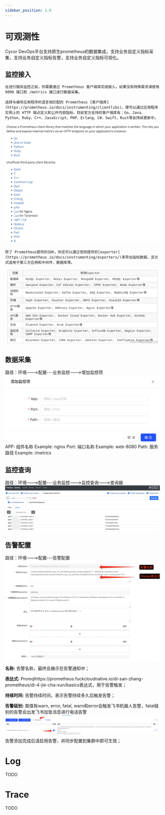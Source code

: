 ```yaml
---
sidebar_position: 2.0
---
```


# 可观测性

Cycor DevOps平台支持原生prometheus的数据集成，支持业务自定义指标采集，支持业务自定义指标告警，支持业务自定义指标可视化。

## 监控接入
    在进行服务监控之前，你需要通过 Prometheus 客户端库完成接入。如果没有特殊需求请使用 9090 端口和 /metrics 接口进行数据采集。

    选择与编写应用程序的语言相匹配的 Prometheus [客户端库](https://prometheus.io/docs/instrumenting/clientlibs)。便可以通过应用程序实例上的 HTTP 端点定义和公开内部指标。目前官方支持的客户端库有：Go、Java、Python、Ruby、C++、JavaScript、PHP、Erlang、C#、Swift、Rust等会持续更新中。

![alt text](image-23.png)

    除了 Prometheus提供的SDK，你还可以通过官网提供的[exporter](https://prometheus.io/docs/instrumenting/exporters/)来导出指标数据，该方式适用于第三方应用和中间件、数据库等。
![alt text](image-28.png)

## 数据采集
路径：环境--->配置---业务监控--->增加监控项
![alt text](image-24.png)
APP: 组件名称           Example: nginx
Port: 端口名称          Example: web-8080
Path: 服务路径          Example: /metrics

## 监控查询
路径：环境--->配置---业务监控--->监控查询--->查询器
![alt text](image-25.png)

## 告警配置
路径：环境--->配置---告警配置
![alt text](image-26.png)
**名称:** 告警名称，最终会展示在告警通知中；

**表达式:** Promqlhttps://prometheus.fuckcloudnative.io/di-san-zhang-prometheus/di-4-jie-cha-xun/basics表达式，用于告警触发；

**持续时间:** 告警持续时间，表示告警持续多久后触发告警；

**告警级别:** 取值有warn, error, fatal, warn和error会触发飞书机器人告警，fatal级别的告警会出发飞书加急消息进行电话告警
![alt text](image-27.png)
告警添加完成后请启用告警，并同步配置到集群中即可生效；



# Log
TODO

# Trace
TODO